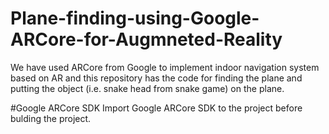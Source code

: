 # Plane-finding-using-Google-ARCore-for-Augmneted-Reality
We have used ARCore from Google to implement indoor navigation system based on AR and this repository has the code for finding the plane and putting the object (i.e. snake head from snake game) on the plane.

#Google ARCore SDK
Import Google ARCore SDK to the project before bulding the project.
